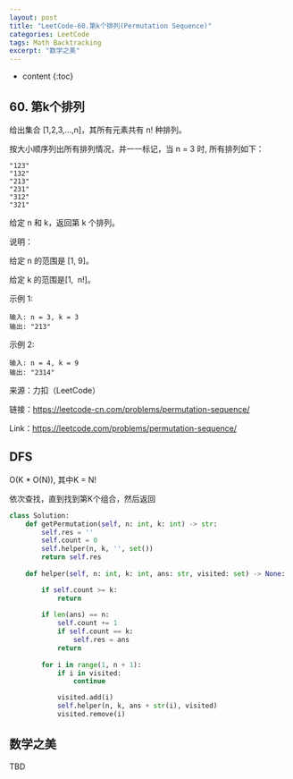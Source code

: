 ```yaml
---
layout: post
title: "LeetCode-60.第k个排列(Permutation Sequence)"
categories: LeetCode
tags: Math Backtracking
excerpt: "数学之美"
---
```


* content
{:toc}

## 60. 第k个排列

给出集合 [1,2,3,…,n]，其所有元素共有 n! 种排列。

按大小顺序列出所有排列情况，并一一标记，当 n = 3 时, 所有排列如下：

```
"123"
"132"
"213"
"231"
"312"
"321"
```

给定 n 和 k，返回第 k 个排列。

说明：

给定 n 的范围是 [1, 9]。

给定 k 的范围是[1,  n!]。

示例 1:

```
输入: n = 3, k = 3
输出: "213"
```

示例 2:

```
输入: n = 4, k = 9
输出: "2314"
```

来源：力扣（LeetCode）

链接：https://leetcode-cn.com/problems/permutation-sequence/

Link：https://leetcode.com/problems/permutation-sequence/

## DFS

O(K * O(N)), 其中K = N!

依次查找，直到找到第K个组合，然后返回

```python
class Solution:
    def getPermutation(self, n: int, k: int) -> str:
        self.res = ''
        self.count = 0
        self.helper(n, k, '', set())
        return self.res
        
    def helper(self, n: int, k: int, ans: str, visited: set) -> None:

        if self.count >= k:
            return
        
        if len(ans) == n:
            self.count += 1
            if self.count == k:
                self.res = ans
            return
        
        for i in range(1, n + 1):
            if i in visited:
                continue

            visited.add(i)
            self.helper(n, k, ans + str(i), visited)
            visited.remove(i)
```

## 数学之美

TBD
